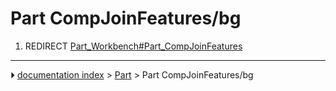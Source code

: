 # Part CompJoinFeatures/bg
1.  REDIRECT [Part_Workbench#Part_CompJoinFeatures](Part_Workbench#Part_CompJoinFeatures.md)



---
⏵ [documentation index](../README.md) > [Part](Part_Workbench.md) > Part CompJoinFeatures/bg
